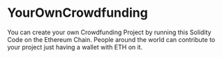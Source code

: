 # YourOwnCrowdfunding
You can create your own Crowdfunding Project by running this Solidity Code on the Ethereum Chain. People around the world can contribute to your project just having a wallet with ETH on it.
